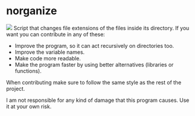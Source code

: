# norganize
![](D:\Sintítulo.png) 
Script that changes file extensions of the files inside its directory.
 If you want you can contribute in any of these:
- Improve the program, so it can act recursively on directories too. 
- Improve the variable names.
- Make code more readable.
- Make the program faster by using better alternatives (libraries or functions).

When contributing make sure to follow the same style as the rest of the project.

I am not responsible for any kind of damage that this program causes. Use it at your own risk.